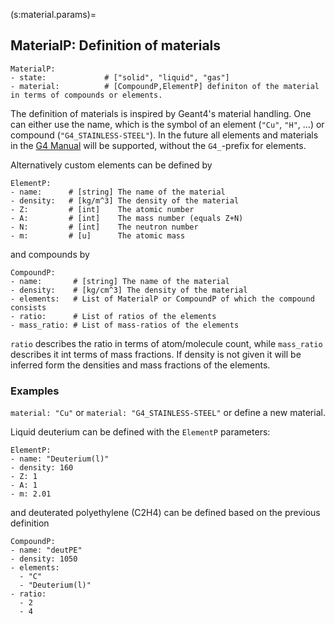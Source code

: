 (s:material.params)=
## MaterialP:  Definition of materials

```{code} yaml
MaterialP:
- state:             # ["solid", "liquid", "gas"]
- material:          # [CompoundP,ElementP] definiton of the material in terms of compounds or elements.
```

The definition of materials is inspired by Geant4's material handling. One can either use the name, which is the symbol of an element (`"Cu"`, `"H"`, ...) or compound (`"G4_STAINLESS-STEEL"`).
In the future all elements and materials in the [G4 Manual](https://geant4-userdoc.web.cern.ch/UsersGuides/ForApplicationDeveloper/html/Appendix/materialNames.html) will be supported, without the `G4_`-prefix for elements.

Alternatively custom elements can be defined by

```{code} yaml
ElementP:
- name:      # [string] The name of the material
- density:   # [kg/m^3] The density of the material
- Z:         # [int]    The atomic number
- A:         # [int]    The mass number (equals Z+N)
- N:         # [int]    The neutron number
- m:         # [u]      The atomic mass
```

and compounds by

```{code} yaml
CompoundP:
- name:       # [string] The name of the material
- density:    # [kg/cm^3] The density of the material
- elements:   # List of MaterialP or CompoundP of which the compound consists
- ratio:      # List of ratios of the elements
- mass_ratio: # List of mass-ratios of the elements
```

`ratio` describes the ratio in terms of atom/molecule count, while `mass_ratio` describes it int terms of mass fractions.
If density is not given it will be inferred form the densities and mass fractions of the elements.


### Examples
`material: "Cu"` or `material: "G4_STAINLESS-STEEL"` or define a new material.

Liquid deuterium can be defined with the `ElementP` parameters:
```{code} yaml
ElementP:
- name: "Deuterium(l)"
- density: 160
- Z: 1
- A: 1
- m: 2.01
```
and deuterated polyethylene (C2H4) can be defined based on the previous definition
```{code} yaml
CompoundP:
- name: "deutPE"
- density: 1050
- elements:
  - "C"
  - "Deuterium(l)"
- ratio:
  - 2
  - 4
```


